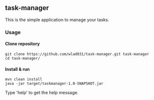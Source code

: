 ## task-manager

This is the simple application to manage your tasks.

### Usage

#### Clone repository
```
git clone https://github.com/wlad031/task-manager.git task-manager
cd task-manager/
```

#### Install & run
```
mvn clean install
java -jar target/taskmanager-1.0-SNAPSHOT.jar
```

Type 'help' to get the help message.

